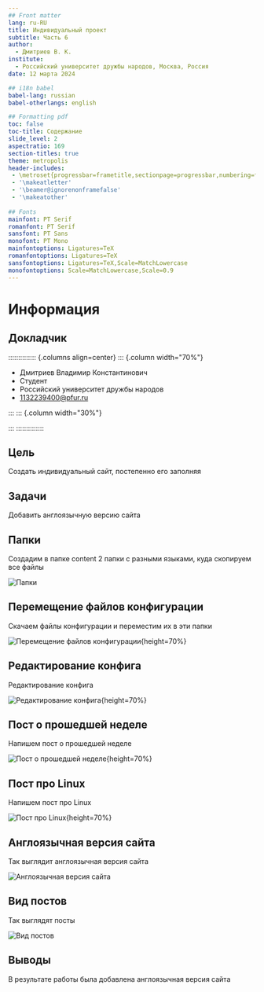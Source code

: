 ```yaml
---
## Front matter
lang: ru-RU
title: Индивидуальный проект
subtitle: Часть 6
author:
  - Дмитриев В. К.
institute:
  - Российский университет дружбы народов, Москва, Россия
date: 12 марта 2024

## i18n babel
babel-lang: russian
babel-otherlangs: english

## Formatting pdf
toc: false
toc-title: Содержание
slide_level: 2
aspectratio: 169
section-titles: true
theme: metropolis
header-includes:
 - \metroset{progressbar=frametitle,sectionpage=progressbar,numbering=fraction}
 - '\makeatletter'
 - '\beamer@ignorenonframefalse'
 - '\makeatother'
 
## Fonts
mainfont: PT Serif
romanfont: PT Serif
sansfont: PT Sans
monofont: PT Mono
mainfontoptions: Ligatures=TeX
romanfontoptions: Ligatures=TeX
sansfontoptions: Ligatures=TeX,Scale=MatchLowercase
monofontoptions: Scale=MatchLowercase,Scale=0.9
---
```


# Информация

## Докладчик

:::::::::::::: {.columns align=center}
::: {.column width="70%"}

  * Дмитриев Владимир Константинович
  * Студент
  * Российский университет дружбы народов
  * [1132239400@pfur.ru](mailto:1132239400@pfur.ru)

:::
::: {.column width="30%"}

:::
::::::::::::::

## Цель

Создать индивидуальный сайт, постепенно его заполняя

## Задачи

Добавить англоязычную версию сайта

## Папки

Создадим в папке content 2 папки с разными языками, куда скопируем все файлы

![Папки](image/1.png)

## Перемещение файлов конфигурации

Скачаем файлы конфигурации и переместим их в эти папки 

![Перемещение файлов конфигурации](image/2.png){height=70%}

## Редактирование конфига

Редактирование конфига

![Редактирование конфига](image/3.png){height=70%}

## Пост о прошедшей неделе

Напишем пост о прошедшей неделе

![Пост о прошедшей неделе](image/4.png){height=70%}

## Пост про Linux

Напишем пост про Linux

![Пост про Linux](image/5.png){height=70%}

## Англоязычная версия сайта

Так выглядит англоязычная версия сайта

![Англоязычная версия сайта](image/6.png)

## Вид постов

Так выглядят посты 

![Вид постов](image/7.png)

## Выводы

В результате работы была добавлена англоязычная версия сайта
